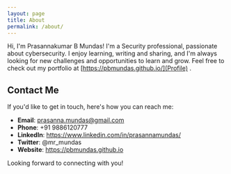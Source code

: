 ```yaml
---
layout: page
title: About
permalink: /about/
---
```



Hi, I'm Prasannakumar B Mundas! I'm a Security professional, passionate about cybersecurity. I enjoy learning, writing and sharing, and I'm always looking for new challenges and opportunities to learn and grow.
Feel free to check out my portfolio at [https://pbmundas.github.io/](Profile) .

## Contact Me

If you'd like to get in touch, here's how you can reach me:

- **Email**: prasanna.mundas@gmail.com
- **Phone**: +91 9886120777
- **LinkedIn**: https://www.linkedin.com/in/prasannamundas/
- **Twitter**: @mr_mundas
- **Website**: https://pbmundas.github.io

Looking forward to connecting with you!

